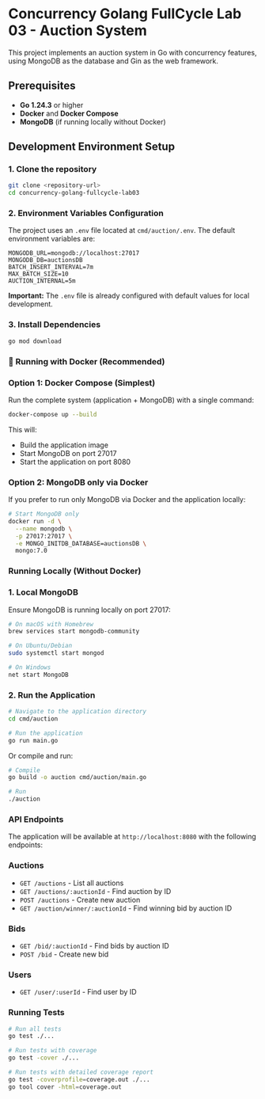 # Concurrency Golang FullCycle Lab 03 - Auction System

This project implements an auction system in Go with concurrency features, using MongoDB as the database and Gin as the web framework.

## Prerequisites

- **Go 1.24.3** or higher
- **Docker** and **Docker Compose**
- **MongoDB** (if running locally without Docker)

## Development Environment Setup

### 1. Clone the repository

```bash
git clone <repository-url>
cd concurrency-golang-fullcycle-lab03
```

### 2. Environment Variables Configuration

The project uses an `.env` file located at `cmd/auction/.env`. The default environment variables are:

```env
MONGODB_URL=mongodb://localhost:27017
MONGODB_DB=auctionsDB
BATCH_INSERT_INTERVAL=7m
MAX_BATCH_SIZE=10
AUCTION_INTERNAL=5m
```

**Important:** The `.env` file is already configured with default values for local development.

### 3. Install Dependencies

```bash
go mod download
```

### 🐳 Running with Docker (Recommended)

### Option 1: Docker Compose (Simplest)

Run the complete system (application + MongoDB) with a single command:

```bash
docker-compose up --build
```

This will:
- Build the application image
- Start MongoDB on port 27017
- Start the application on port 8080

### Option 2: MongoDB only via Docker

If you prefer to run only MongoDB via Docker and the application locally:

```bash
# Start MongoDB only
docker run -d \
  --name mongodb \
  -p 27017:27017 \
  -e MONGO_INITDB_DATABASE=auctionsDB \
  mongo:7.0
```

### Running Locally (Without Docker)

### 1. Local MongoDB

Ensure MongoDB is running locally on port 27017:

```bash
# On macOS with Homebrew
brew services start mongodb-community

# On Ubuntu/Debian
sudo systemctl start mongod

# On Windows
net start MongoDB
```

### 2. Run the Application

```bash
# Navigate to the application directory
cd cmd/auction

# Run the application
go run main.go
```

Or compile and run:

```bash
# Compile
go build -o auction cmd/auction/main.go

# Run
./auction
```

### API Endpoints

The application will be available at `http://localhost:8080` with the following endpoints:

### Auctions
- `GET /auctions` - List all auctions
- `GET /auctions/:auctionId` - Find auction by ID
- `POST /auctions` - Create new auction
- `GET /auction/winner/:auctionId` - Find winning bid by auction ID

### Bids
- `GET /bid/:auctionId` - Find bids by auction ID
- `POST /bid` - Create new bid

### Users
- `GET /user/:userId` - Find user by ID

### Running Tests

```bash
# Run all tests
go test ./...

# Run tests with coverage
go test -cover ./...

# Run tests with detailed coverage report
go test -coverprofile=coverage.out ./...
go tool cover -html=coverage.out
```


